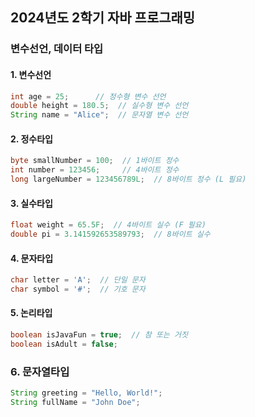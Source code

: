 ## 2024년도 2학기 자바 프로그래밍

### 변수선언, 데이터 타입

#### 1. 변수선언
```java
int age = 25;      // 정수형 변수 선언
double height = 180.5;  // 실수형 변수 선언
String name = "Alice";  // 문자열 변수 선언
```

#### 2. 정수타입
```java
byte smallNumber = 100;  // 1바이트 정수
int number = 123456;     // 4바이트 정수
long largeNumber = 123456789L;  // 8바이트 정수 (L 필요)
```

#### 3. 실수타입
```java
float weight = 65.5F;  // 4바이트 실수 (F 필요)
double pi = 3.141592653589793;  // 8바이트 실수
```

#### 4. 문자타입
```java
char letter = 'A';  // 단일 문자
char symbol = '#';  // 기호 문자
```

#### 5. 논리타입
```java
boolean isJavaFun = true;  // 참 또는 거짓
boolean isAdult = false;
```

### 6. 문자열타입
```java
String greeting = "Hello, World!";
String fullName = "John Doe";
```
